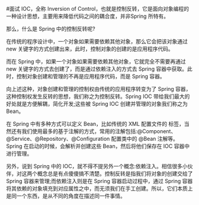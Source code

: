 #面试 
IOC，全称 Inversion of Control，也就是控制反转，它是面向对象编程的一种设计思想，主要用来降低代码之间的耦合度，并非Spring 所特有。

那么，什么是 Spring 中的控制反转呢?

在传统的程序设计中，一个对象如果需要依赖其他对象，那么它会把该对象通过 new 关键字的方式创建出来，此时，控制对象的创建的是应用程序代码。

而在 Spring 中，如果一个对象如果需要依赖其他对象，它就完全不需要再通过 new 关键字的方式去创建了，而是通过依赖注入的方式去 Spring 容器中获取。此时，控制对象创建和管理的不再是应用程序代码，而是 Spring 容器。

向上述这种，对象创建和管理的控制权由传统的应用程序转变为了 Spring 容器，这种控制权发生反转的思想，我们称之为控制反转。Spring IOC 带给我们最大的好处就是方便解耦，简化开发;这些被 Spring IOC 创建并管理的对象我们称之为 Bean。

在 Spring 中有多种方式可以定义 Bean，比如传统的 XML 配置文件的 <bean> 标签，当然还有我们使用最多的基于注解的方式，常用的注解包括:@Component、@Service、@Repository、@Configuration 配置类中的 @Bean 注解等。Spring 在启动的时候，会解析并创建这些 Bean，然后将他们保存在 IOC 容器中进行管理。

另外，说到 Spring 中的 IOC，就不得不提另外一个概念:依赖注入。相信很多小伙伴，对这两个概念总是有点傻傻搞不清楚。控制反转是指我们将对象的创建交给了 Spring 容器来管理;而依赖注入则是在 Spring 容器启动过程中，通过 Spring 容器将其依赖的对象填充到对应属性之中，而无须我们在手工创建。所以，它们本质上是同一个东西，是从不同的角度在描述同一件事情。